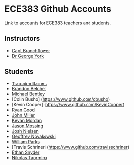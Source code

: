 # ECE383 Github Accounts

Link to accounts for ECE383 teachers and students.

## Instructors

- [Capt Branchflower](https://www.github.com/toddbranch)
- [Dr George York](https://www.github.com/GeorgeYork)

## Students

- [Tramaine Barnett](https://github.com/lilmaine)
- [Brandon Belcher](https://www.github.com/babelcher)
- [Michael Bentley](https://www.github.com/micfloy)
- [Colin Busho] (https://www.github.com/cbusho)
- [Kevin Cooper] (https://www.github.com/KevinCooper)
- [Ryan Good](https://www.github.com/GoodRyan)
- [John Miller](https://github.com/JahwnMallard)
- [Kevan Mordan](https://www.github.com/KingPuffin)
- [Jason Mossing](https://www.github.com/jasonmossing15)
- [Josh Nielsen](https://www.github.com/aapljosh)
- [Geoffrey Novakowski](https://github.com/gnovakowski)
- [William Parks](https://www.github.com/WilliamParks)
- [Travis Schriner] (https://www.github.com/travisschriner)
- [Ethan Snyder](https://www.github.com/donfitch1354)
- [Nikolas Taormina](https://www.github.com/ntaormina)

